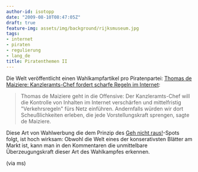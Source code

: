 ```yaml
---
author-id: isotopp
date: "2009-08-10T08:47:05Z"
draft: true
feature-img: assets/img/background/rijksmuseum.jpg
tags:
- internet
- piraten
- regulierung
- lang_de
title: Piratenthemen II
---
```

Die Welt veröffentlicht einen Wahlkampfartikel pro Piratenpartei: <a href='http://www.welt.de/webwelt/article4290267/Kanzleramts-Chef-fordert-scharfe-Regeln-im-Internet.html'> Thomas de Maiziere: Kanzleramts-Chef fordert scharfe Regeln im Internet</a>: <blockquote> Thomas de Maiziere geht in die Offensive: Der Kanzleramts-Chef will die Kontrolle von Inhalten im Internet verschärfen und mittelfristig "Verkehrsregeln" fürs Netz einführen. Andernfalls würden wir dort Scheußlichkeiten erleben, die jede Vorstellungskraft sprengen, sagte de Maiziere. </blockquote> Diese Art von Wahlwerbung die dem Prinzip des <a href='http://www.youtube.com/watch?v=B9uK7NgA53g'>Geh nicht raus!</a>-Spots folgt, ist hoch wirksam: Obwohl die Welt eines der konserativsten Blätter am Markt ist, kann man in den Kommentaren die unmittelbare Überzeugungskraft dieser Art des Wahlkampfes erkennen.

(via ms)
